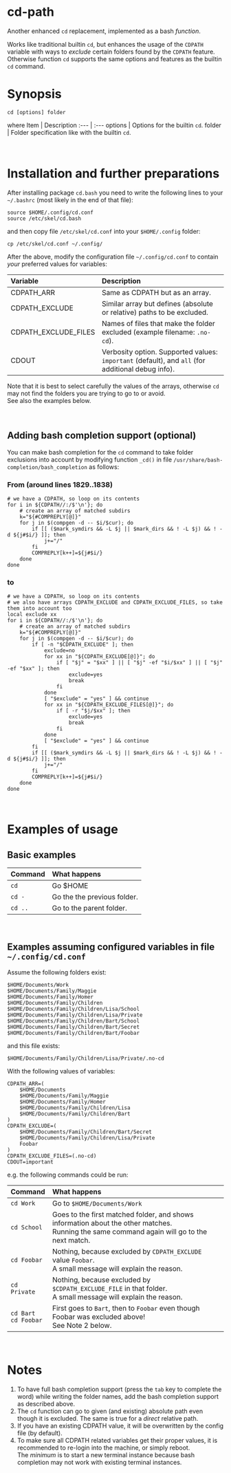 # cd-path

Another enhanced `cd` replacement, implemented as a bash *function*.

Works like traditional builtin `cd`, but enhances the usage of the `CDPATH` variable with ways to *exclude* certain folders found by the `CDPATH` feature.<br>
Otherwise function `cd` supports the same options and features as the builtin `cd` command.

# Synopsis
```
cd [options] folder
```

where
Item | Description
:--- | :---
options | Options for the builtin `cd`.
folder | Folder specification like with the builtin `cd`.

<br>

# Installation and further preparations

After installing package `cd.bash` you need to write the following lines to your `~/.bashrc` (most likely in the end of that file):
```
source $HOME/.config/cd.conf
source /etc/skel/cd.bash
```
and then copy file `/etc/skel/cd.conf` into your `$HOME/.config` folder:
```
cp /etc/skel/cd.conf ~/.config/
```

After the above, modify the configuration file `~/.config/cd.conf` to contain *your* preferred values for variables:

Variable | Description
:--- | :---
CDPATH_ARR | Same as CDPATH but as an array.
CDPATH_EXCLUDE | Similar array but defines (absolute or relative) paths to be excluded.
CDPATH_EXCLUDE_FILES | Names of files that make the folder excluded (example filename: `.no-cd`).
CDOUT | Verbosity option. Supported values: `important` (default), and `all` (for additional debug info).

Note that it is best to select carefully the values of the arrays, otherwise `cd` may not find the folders you are trying to go to or avoid.<br>
See also the examples below.

<br>

## Adding bash completion support (optional)

You can make bash completion for the `cd` command to take folder exclusions into account by
modifying function `_cd()` in file `/usr/share/bash-completion/bash_completion` as follows:

### From (around lines 1829..1838)
```
# we have a CDPATH, so loop on its contents
for i in ${CDPATH//:/$'\n'}; do
    # create an array of matched subdirs
    k="${#COMPREPLY[@]}"
    for j in $(compgen -d -- $i/$cur); do
        if [[ ($mark_symdirs && -L $j || $mark_dirs && ! -L $j) && ! -d ${j#$i/} ]]; then
            j+="/"
        fi
        COMPREPLY[k++]=${j#$i/}
    done
done
```
### to
```
# we have a CDPATH, so loop on its contents
# we also have arrays CDPATH_EXCLUDE and CDPATH_EXCLUDE_FILES, so take them into account too
local exclude xx
for i in ${CDPATH//:/$'\n'}; do
    # create an array of matched subdirs
    k="${#COMPREPLY[@]}"
    for j in $(compgen -d -- $i/$cur); do
        if [ -n "$CDPATH_EXCLUDE" ]; then
            exclude=no
            for xx in "${CDPATH_EXCLUDE[@]}"; do
                if [ "$j" = "$xx" ] || [ "$j" -ef "$i/$xx" ] || [ "$j" -ef "$xx" ]; then
                    exclude=yes
                    break
                fi
            done
            [ "$exclude" = "yes" ] && continue
            for xx in "${CDPATH_EXCLUDE_FILES[@]}"; do
                if [ -r "$j/$xx" ]; then
                    exclude=yes
                    break
                fi
            done
            [ "$exclude" = "yes" ] && continue
        fi
        if [[ ($mark_symdirs && -L $j || $mark_dirs && ! -L $j) && ! -d ${j#$i/} ]]; then
            j+="/"
        fi
        COMPREPLY[k++]=${j#$i/}
    done
done
```

<br>

# Examples of usage

## Basic examples

Command | What happens
:--- | :---
`cd` | Go $HOME
`cd -` | Go the the previous folder.
`cd ..` | Go to the parent folder.

<br>

## Examples assuming configured variables in file<br>`~/.config/cd.conf`

Assume the following folders exist:
```
$HOME/Documents/Work
$HOME/Documents/Family/Maggie
$HOME/Documents/Family/Homer
$HOME/Documents/Family/Children
$HOME/Documents/Family/Children/Lisa/School
$HOME/Documents/Family/Children/Lisa/Private
$HOME/Documents/Family/Children/Bart/School
$HOME/Documents/Family/Children/Bart/Secret
$HOME/Documents/Family/Children/Bart/Foobar
```
and this file exists:
```
$HOME/Documents/Family/Children/Lisa/Private/.no-cd
```

With the following values of variables:

```
CDPATH_ARR=(
    $HOME/Documents
    $HOME/Documents/Family/Maggie
    $HOME/Documents/Family/Homer
    $HOME/Documents/Family/Children/Lisa
    $HOME/Documents/Family/Children/Bart
)
CDPATH_EXCLUDE=(
    $HOME/Documents/Family/Children/Bart/Secret
    $HOME/Documents/Family/Children/Lisa/Private
    Foobar
)
CDPATH_EXCLUDE_FILES=(.no-cd)
CDOUT=important
```

e.g. the following commands could be run:

Command | What happens
:--- | :---
`cd Work` | Go to `$HOME/Documents/Work`
`cd School` | Goes to the first matched folder, and shows information about the other matches.<br>Running the same command again will go to the next match.
`cd Foobar` | Nothing, because excluded by `CDPATH_EXCLUDE` value `Foobar`.<br>A small message will explain the reason.
`cd Private` | Nothing, because excluded by `$CDPATH_EXCLUDE_FILE` in that folder.<br>A small message will explain the reason.
<code>cd Bart<br>cd Foobar</code> | First goes to `Bart`, then to `Foobar` even though Foobar was excluded above!<br>See Note 2 below.

<br>

# Notes

1. To have full bash completion support (press the `tab` key to complete the word) while writing the folder names, add the bash completion support as described above.
2. The `cd` function can go to given (and existing) absolute path even though it is excluded. The same is true for a *direct* relative path.<br>
3. If you have an existing CDPATH value, it will be overwritten by the config file (by default).
4. To make sure all CDPATH related variables get their proper values, it is recommended to re-login into the machine, or simply reboot.<br>The *minimum* is to start a new terminal instance because bash completion may not work with existing terminal instances.